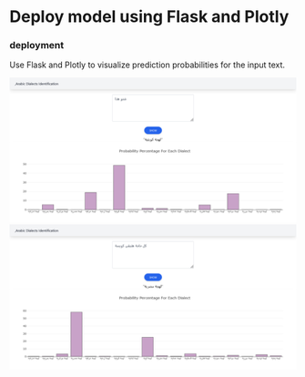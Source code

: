 # Deploy model using Flask and Plotly 

### deployment
Use Flask and Plotly to visualize prediction probabilities for the input text.

![alt text]( /images/image1.png "example 1")
![alt text]( /images/image2.png "example 2")
